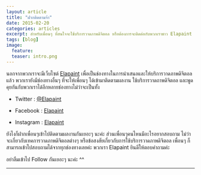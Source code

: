 ```yaml
---
layout: article
title: "ฝากติดตามจ้า"
date: 2015-02-20
categories: articles
excerpt: สำหรับเพื่อนๆ ที่สนใจจะใช้บริการวาดภาพดิจิตอล หรือต้องการจะติดต่อกับพวกเราชาว Elapaint
tags: [blog]
image:
  feature: 
  teaser: intro.png
---
```


นอกจากพวกเราจะมีเว็บไซต์ <a href="http://www.elapaint.com/" target="_blank">Elapaint</a> เพื่อเป็นช่องทางในการนำเสนอและให้บริการวาดภาพดิจิตอลแล้ว พวกเรายังมีช่องทางอื่นๆ ที่จะให้เพื่อนๆ ได้เข้ามาติดตามผลงาน ใช้บริการวาดถาพดิจิตอล และพูดคุยกันกับพวกเราได้อีกหลายช่องทางไม่ว่าจะเป็นทั้ง 

- Twitter : <a href="https://twitter.com/elapaint" target="_blank">@Elapaint</a>

- Facebook : <a href="https://www.facebook.com/pages/Elapaint/508118049330402" target="_blank">Elapaint</a>

- Instagram : <a href="https://instagram.com/elapaint/" target="_blank">Elapaint</a>


ยังไงก็ฝากเพื่อนๆเข้าไปติดตามผลงานกันเยอะๆ นะค่ะ ส่วนเพื่อนๆคนไหนมีอะไรอยากสอบถาม ไม่ว่าจะเกี่ยวกับเทคการวาดภาพดิจิตอลต่างๆ หรือข้อสงสัยเกี่ยวกับการใช้บริการวาดภาพดิจิตอล เพื่อนๆ ก็สามารถเข้าไปสอบถามได้จากทุกช่องทางเลยค่ะ พวกเรา Elapaint ยินดีให้ตอบคำถามค่ะ 

อย่าลืมเข้าไป Follow กันเยอะๆ นะค่ะ ^^

----------

<div class="fb-comments" data-href="http://www.elapaint.com//articles/Follow/" data-numposts="5" data-colorscheme="light"></div>

<div id="fb-root"></div>
<script>(function(d, s, id) {
  var js, fjs = d.getElementsByTagName(s)[0];
  if (d.getElementById(id)) return;
  js = d.createElement(s); js.id = id;
  js.src = "//connect.facebook.net/en_US/sdk.js#xfbml=1&version=v2.0";
  fjs.parentNode.insertBefore(js, fjs);
}(document, 'script', 'facebook-jssdk'));</script>

<div class="fb-like" data-href="http://www.elapaint.com//articles/Follow/" data-layout="standard" data-action="like" data-show-faces="true" data-share="false"></div>